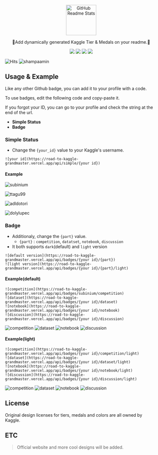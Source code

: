 <p align="center">
  <img height="100px" src="./assets/logo.png" align="center" alt="GitHub Readme Stats" />
  <br/>
  <p align="center">🥇Add dynamically generated Kaggle Tier & Medals on your readme.🥇</p>
  
</p>

<p align="center">
  <img src="https://road-to-kaggle-grandmaster.vercel.app/api/badges/shampaamin/competition/light" />
  <img src="https://road-to-kaggle-grandmaster.vercel.app/api/badges/shampaamin/dataset/light" />
  <img src="https://road-to-kaggle-grandmaster.vercel.app/api/badges/shampaaminnotebook/light" />
  <img src="https://road-to-kaggle-grandmaster.vercel.app/api/badges/shampaamin/discussion/light" />
</p>

![Hits](https://hits.seeyoufarm.com/api/count/incr/badge.svg?url=https%3A%2F%2Fgithub.com%2Fshampaamin%2Fkaggle-badge&count_bg=%23DDAA17&title_bg=%23555555&icon=&icon_color=%23E7E7E7&title=hits&edge_flat=false)
![shampaamin](https://road-to-kaggle-grandmaster.vercel.app/api/simple/shampaamin)

## Usage & Example

Like any other Github badge, you can add it to your profile with a code.

To use badges, edit the following code and copy-paste it. 

If you forgot your ID, you can go to your profile and check the string at the end of the url.

- **Simple Status**
- **Badge**

### Simple Status

- Change the `{your_id}` value to your Kaggle's username.

```
![your id](https://road-to-kaggle-grandmaster.vercel.app/api/simple/{your id})
```
#### Example

![subinium](https://road-to-kaggle-grandmaster.vercel.app/api/simple/subinium)

![ttagu99](https://road-to-kaggle-grandmaster.vercel.app/api/simple/ttagu99)

![adldotori](https://road-to-kaggle-grandmaster.vercel.app/api/simple/adldotori)

![dolylupec](https://road-to-kaggle-grandmaster.vercel.app/api/simple/dolylupec)

### Badge

- Additionaly, change the `{part}` value.
  - `{part}` : `competition`, `datatset`, `notebook`, `discussion`
- It both supports `dark`(default) and `light` version

```
![default version](https://road-to-kaggle-grandmaster.vercel.app/api/badges/{your id}/{part})
![light version](https://road-to-kaggle-grandmaster.vercel.app/api/badges/{your id}/{part}/light)
```

#### Example(default)
 
```
![competition](https://road-to-kaggle-grandmaster.vercel.app/api/badges/subinium/competition)
![dataset](https://road-to-kaggle-grandmaster.vercel.app/api/badges/{your id}/dataset)
![notebook](https://road-to-kaggle-grandmaster.vercel.app/api/badges/{your id}/notebook)
![discussion](https://road-to-kaggle-grandmaster.vercel.app/api/badges/{your id}/discussion)
```

![competition](https://road-to-kaggle-grandmaster.vercel.app/api/badges/subinium/competition)
![dataset](https://road-to-kaggle-grandmaster.vercel.app/api/badges/subinium/dataset)
![notebook](https://road-to-kaggle-grandmaster.vercel.app/api/badges/subinium/notebook)
![discussion](https://road-to-kaggle-grandmaster.vercel.app/api/badges/subinium/discussion)



#### Example(light)

```
![competition](https://road-to-kaggle-grandmaster.vercel.app/api/badges/{your id}/competition/light)
![dataset](https://road-to-kaggle-grandmaster.vercel.app/api/badges/{your id}/dataset/light)
![notebook](https://road-to-kaggle-grandmaster.vercel.app/api/badges/{your id}/notebook/light)
![discussion](https://road-to-kaggle-grandmaster.vercel.app/api/badges/{your id}/discussion/light)
```

![competition](https://road-to-kaggle-grandmaster.vercel.app/api/badges/subinium/competition/light)
![dataset](https://road-to-kaggle-grandmaster.vercel.app/api/badges/subinium/dataset/light)
![notebook](https://road-to-kaggle-grandmaster.vercel.app/api/badges/subinium/notebook/light)
![discussion](https://road-to-kaggle-grandmaster.vercel.app/api/badges/subinium/discussion/light)

## License

Original design licenses for tiers, medals and colors are all owned by Kaggle.

## ETC

> Official website and more cool designs will be added.

